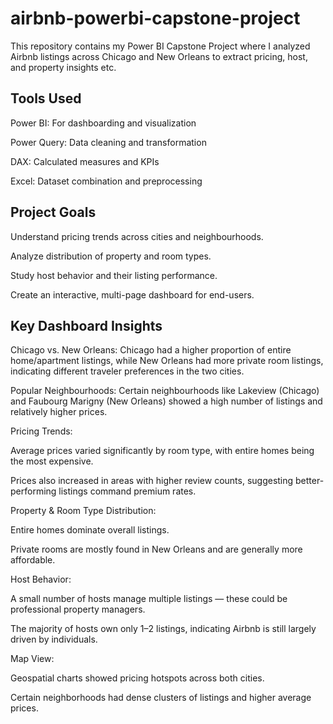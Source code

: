 # airbnb-powerbi-capstone-project

This repository contains my Power BI Capstone Project where I analyzed Airbnb listings across Chicago and New Orleans to extract pricing, host, and property insights etc.

## Tools Used 
Power BI: For dashboarding and visualization

Power Query: Data cleaning and transformation

DAX: Calculated measures and KPIs

Excel: Dataset combination and preprocessing

## Project Goals
Understand pricing trends across cities and neighbourhoods.

Analyze distribution of property and room types.

Study host behavior and their listing performance.

Create an interactive, multi-page dashboard for end-users.

 ## Key Dashboard Insights
Chicago vs. New Orleans:
Chicago had a higher proportion of entire home/apartment listings, while New Orleans had more private room listings, indicating different traveler preferences in the two cities.

 Popular Neighbourhoods:
Certain neighbourhoods like Lakeview (Chicago) and Faubourg Marigny (New Orleans) showed a high number of listings and relatively higher prices.

 Pricing Trends:

Average prices varied significantly by room type, with entire homes being the most expensive.

Prices also increased in areas with higher review counts, suggesting better-performing listings command premium rates.

 Property & Room Type Distribution:

Entire homes dominate overall listings.

Private rooms are mostly found in New Orleans and are generally more affordable.

 Host Behavior:

A small number of hosts manage multiple listings — these could be professional property managers.

The majority of hosts own only 1–2 listings, indicating Airbnb is still largely driven by individuals.

Map View:

Geospatial charts showed pricing hotspots across both cities.

Certain neighborhoods had dense clusters of listings and higher average prices.

